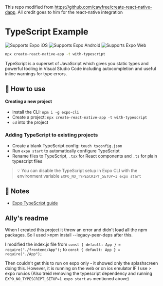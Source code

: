 This repo modified from https://github.com/cawfree/create-react-native-dapp. All credit goes to him for the react-native integration

# TypeScript Example

<p>
  <!-- iOS -->
  <img alt="Supports Expo iOS" longdesc="Supports Expo iOS" src="https://img.shields.io/badge/iOS-4630EB.svg?style=flat-square&logo=APPLE&labelColor=999999&logoColor=fff" />
  <!-- Android -->
  <img alt="Supports Expo Android" longdesc="Supports Expo Android" src="https://img.shields.io/badge/Android-4630EB.svg?style=flat-square&logo=ANDROID&labelColor=A4C639&logoColor=fff" />
  <!-- Web -->
  <img alt="Supports Expo Web" longdesc="Supports Expo Web" src="https://img.shields.io/badge/web-4630EB.svg?style=flat-square&logo=GOOGLE-CHROME&labelColor=4285F4&logoColor=fff" />
</p>

```sh
npx create-react-native-app -t with-typescript
```

TypeScript is a superset of JavaScript which gives you static types and powerful tooling in Visual Studio Code including autocompletion and useful inline warnings for type errors.

## 🚀 How to use

#### Creating a new project

- Install the CLI: `npm i -g expo-cli`
- Create a project: `npx create-react-native-app -t with-typescript`
- `cd` into the project

### Adding TypeScript to existing projects

- Create a blank TypeScript config: `touch tsconfig.json`
- Run `expo start` to automatically configure TypeScript
- Rename files to TypeScript, `.tsx` for React components and `.ts` for plain typescript files

> 💡 You can disable the TypeScript setup in Expo CLI with the environment variable `EXPO_NO_TYPESCRIPT_SETUP=1 expo start`

## 📝 Notes

- [Expo TypeScript guide](https://docs.expo.io/versions/latest/guides/typescript/)

## Ally's readme

When I created this project it threw an error and didn't load all the npm packages. So I used >npm install --legacy-peer-deps after this.

I modified the index.js file from `const { default: App } = require("./frontend/App");` to `const { default: App } = require("./App");`

Then couldn't get this to run on expo only - it showed only the splashscreen doing this. However, it is running on the web or on ios emulator IF I use > expo run:ios
(Also treid removing the typescript dependency and running `EXPO_NO_TYPESCRIPT_SETUP=1 expo start` as mentioned above)
